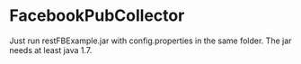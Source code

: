 # FacebookPubCollector

Just run restFBExample.jar with config.properties in the same folder.
The jar needs at least java 1.7.
